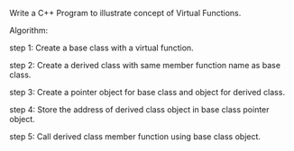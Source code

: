 Write a C++  Program to illustrate  concept of Virtual Functions.

Algorithm:


step 1: Create a base class with a virtual function.

step 2: Create a derived class with same member function name as base class.

step 3: Create a pointer object for base class and object for derived class.

step 4: Store the address of derived class object in base class pointer object.

step 5: Call derived class member function using base class object.
